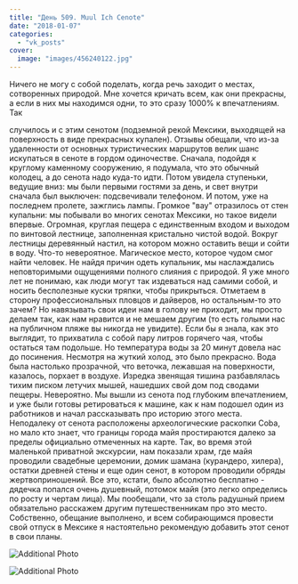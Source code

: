 ```yaml
---
title: "День 509. Muul Ich Cenote"
date: "2018-01-07"
categories: 
  - "vk_posts"
cover:
  image: "images/456240122.jpg"
---
```


Ничего не могу с собой поделать, когда речь заходит о местах, сотворенных природой. Мне хочется кричать всем, как они прекрасны, а если в них мы находимся одни, то это сразу 1000% к впечатлениям. Так

<!--more--> случилось и с этим сенотом (подземной рекой Мексики, выходящей на поверхность в виде прекрасных купален). Отзывы обещали, что из-за удаленности от основных туристических маршрутов велик шанс искупаться в сеноте в гордом одиночестве. Сначала, подойдя к круглому каменному сооружению, я подумала, что это обычный колодец, а до сенота надо куда-то идти. Потом увидела ступеньки, ведущие вниз: мы были первыми гостями за день, и свет внутри сначала был выключен: подсвечивали телефоном. И потом, уже на последнем пролете, зажглись лампы. Громкое "вау" отразилось от стен купальни: мы побывали во многих сенотах Мексики, но такое видели впервые. Огромная, круглая пещера с единственным входом и выходом по винтовой лестнице, заполненная кристально чистой водой. Вокруг лестницы деревянный настил, на котором можно оставить вещи и сойти в воду. Что-то невероятное. Магическое место, которое чудом смог найти человек. Не найдя причин одеть купальник, мы наслаждались неповторимыми ощущениями полного слияния с природой. Я уже много лет не понимаю, как люди могут так издеваться над самими собой, и носить бесполезные куски тряпки, чтобы прикрыться. Отметаем в сторону профессиональных пловцов и дайверов, но остальным-то это зачем? Но навязывать свои идеи нам в голову не приходит, мы просто делаем так, как нам нравится и не мешаем другим (то есть голыми нас на публичном пляже вы никогда не увидите). Если бы я знала, как это выглядит, то прихватила с собой пару литров горячего чая, чтобы остаться там подольше. Но температура воды за 20 минут довела нас до посинения. Несмотря на жуткий холод, это было прекрасно. Вода была настолько прозрачной, что веточка, лежавшая на поверхности, казалось, порхает в воздухе. Изредка звенящая тишина разбавлялась тихим писком летучих мышей, нашедших свой дом под сводами пещеры. Невероятно. Мы вышли из сенота под глубоким впечатлением, и уже были готовы ретироваться к машине, как к нам подошел один из работников и начал рассказывать про историю этого места. Неподалеку от сенота расположены археологические раскопки Coba, но мало кто знает, что границы города майя простираются далеко за пределы официально отмеченных на карте. Так, во время этой маленькой приватной экскурсии, нам показали храм, где майя проводили свадебные церемонии, домик шамана (курандеро, хилера), остатки древней стены и еще один сенот, в котором проводили обряды жертвоприношений. Все это, кстати, было абсолютно бесплатно - дядечка попался очень душевный, потомок майя (это легко определись по росту и чертам лица). Мы пообещали, что за столь радушный прием обязательно расскажем другим путешественникам про это место. Собственно, обещание выполнено, и всем собирающимся провести свой отпуск в Мексике я настоятельно рекомендую добавить этот сенот в свои планы.

![Additional Photo](https://vodpop.ru/wp-content/uploads/2023/07/456240123.jpg)

![Additional Photo](https://vodpop.ru/wp-content/uploads/2023/07/456240124.jpg)
